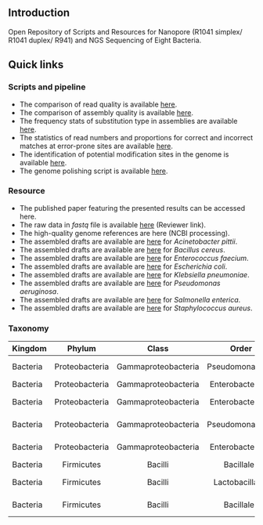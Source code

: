 ## Introduction

Open Repository of Scripts and Resources for Nanopore (R1041 simplex/ R1041 duplex/ R941) and NGS Sequencing of Eight Bacteria.



## Quick links

### Scripts and pipeline

- The comparison of read quality is available [here](https://github.com/lrslab/Bacteria-Multisequencing/tree/main/code/read_quality).
- The comparison of assembly quality is available [here](https://github.com/lrslab/Bacteria-Multisequencing/tree/main/code/genome_assembly).
- The frequency stats of substitution type in assemblies are available [here](https://github.com/lrslab/Bacteria-Multisequencing/tree/main/code/mismatch_fre).
- The statistics of read numbers and proportions for correct and incorrect matches at error-prone sites are available [here](https://github.com/lrslab/Bacteria-Multisequencing/tree/main/code/modification_test).
- The identification of potential modification sites in the genome is available [here](https://github.com/lrslab/Hammerhead).
- The genome polishing script is available [here](https://hammerhead-documentation.readthedocs.io/en/latest/#assemblies-polish).



### Resource

- The published paper featuring the presented results can be accessed here.
- The raw data in *fastq* file is available [here](https://dataview.ncbi.nlm.nih.gov/object/PRJNA980403?reviewer=nm3jupm7mho19rrbhoborf8ec2) (Reviewer link).
- The high-quality genome references are here (NCBI processing).
- The assembled drafts are available are [here](https://figshare.com/s/32dd2eb0f16e31a1dd2f) for *Acinetobacter  pittii*.
- The assembled drafts are available are [here](https://figshare.com/s/804637fed3ad7f6d5a9c) for *Bacillus  cereus*.
- The assembled drafts are available are [here](https://figshare.com/s/f0c05b7de5340f7d61a3) for *Enterococcus  faecium*.
- The assembled drafts are available are [here](https://figshare.com/s/db4681817ea86477c67a) for *Escherichia  coli*.
- The assembled drafts are available are [here](https://figshare.com/s/168c1217d8c9c6c61ed0) for *Klebsiella pneumoniae*.
- The assembled drafts are available are [here](https://figshare.com/s/14e6f7004443ce8e5bf8) for *Pseudomonas  aeruginosa*.
- The assembled drafts are available are  [here](https://figshare.com/s/6a99c108b21fd0c74d3c) for *Salmonella  enterica*.
- The assembled drafts are available are [here](https://figshare.com/s/85a579eaa45fb4ddf20e) for *Staphylococcus  aureus*.



### Taxonomy

| Kingdom   |     Phylum     |        Class        |      Order       |       Family       |     Genes      |         Species          |
| -------- | :------------: | :-----------------: | :--------------: | :----------------: | :------------: | :----------------------: |
| Bacteria | Proteobacteria | Gammaproteobacteria | Pseudomonadales  |   Moraxellaceae    | Acinetobacter  |  *Acinetobacter pittii*  |
| Bacteria | Proteobacteria | Gammaproteobacteria | Enterobacterales | Enterobacteriaceae |  Escherichia   |    *Escherichia coli*    |
| Bacteria | Proteobacteria | Gammaproteobacteria | Enterobacterales | Enterobacteriaceae |   Klebsiella   | *Klebsiella pneumoniae*  |
| Bacteria | Proteobacteria | Gammaproteobacteria | Pseudomonadales  |  Pseudomonadaceae  |  Pseudomonas   | *Pseudomonas aeruginosa* |
| Bacteria | Proteobacteria | Gammaproteobacteria | Enterobacterales | Enterobacteriaceae |   Salmonella   |  *Salmonella enterica*   |
| Bacteria |   Firmicutes   |       Bacilli       |    Bacillales    |    Bacillaceae     |    Bacillus    |    *Bacillus  cereus*    |
| Bacteria |   Firmicutes   |       Bacilli       | Lactobacillales  |  Enterococcaceae   |  Enterococcus  |  *Enterococcus faecium*  |
| Bacteria |   Firmicutes   |       Bacilli       |    Bacillales    | Staphylococcaceae  | Staphylococcus | *Staphylococcus aureus*  |



